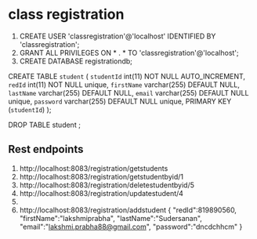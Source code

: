 # class registration

1. CREATE USER 'classregistration'@'localhost' IDENTIFIED BY 'classregistration';
2. GRANT ALL PRIVILEGES ON * . * TO 'classregistration'@'localhost';
3. CREATE DATABASE registrationdb;


CREATE TABLE `student` (
  `studentId` int(11) NOT NULL AUTO_INCREMENT,
  `redId` int(11) NOT NULL unique,
  `firstName` varchar(255) DEFAULT NULL,
  `lastName` varchar(255) DEFAULT NULL,
 `email` varchar(255) DEFAULT NULL unique,
 `password` varchar(255) DEFAULT NULL unique,
  PRIMARY KEY (`studentId`)
);



DROP TABLE student ;


## Rest endpoints
1. http://localhost:8083/registration/getstudents
2. http://localhost:8083/registration/getstudentbyid/1
3. http://localhost:8083/registration/deletestudentbyid/5
4. http://localhost:8083/registration/updatestudent/4
5. 
6. http://localhost:8083/registration/addstudent
{
	"redId":819890560,
   "firstName":"lakshmiprabha",
   "lastName":"Sudersanan",
   "email":"lakshmi.prabha88@gmail.com",
   "password":"dncdchhcm"
}